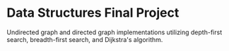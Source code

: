 # Data Structures Final Project
Undirected graph and directed graph implementations utilizing depth-first search, breadth-first search, and Dijkstra's algorithm.
